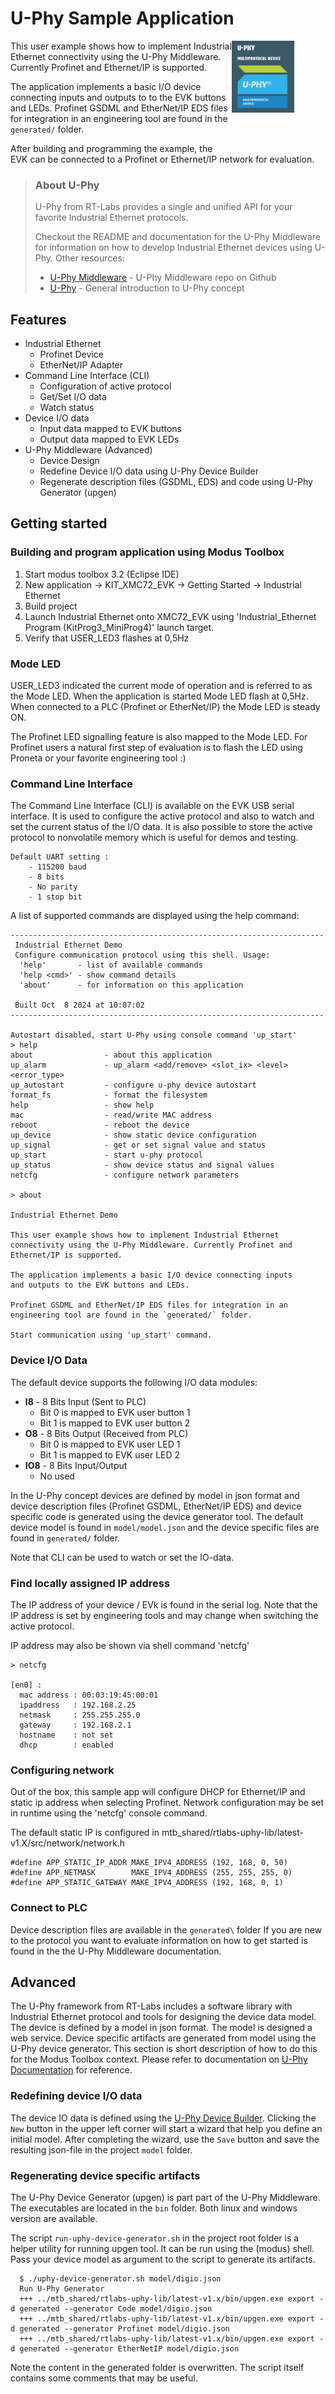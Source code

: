 
# U-Phy Sample Application 

<img src="img/u-phy.png" alt="Alt text" width="100" style="float:right; margin-right:50px;margin-bottom: 50px">

This user example shows how to implement Industrial Ethernet connectivity using the
U-Phy Middleware. Currently Profinet and Ethernet/IP is supported.

The application implements a basic I/O device connecting inputs and outputs to to the EVK buttons and LEDs.
Profinet GSDML and EtherNet/IP EDS files for integration in an engineering tool are found in the `generated/` folder.

After building and programming the example, the EVK can be connected to a Profinet or Ethernet/IP network for evaluation.

> ### About U-Phy
>  U-Phy from RT-Labs provides a single and unified API for your favorite Industrial Ethernet protocols. 
>  
>  Checkout the README and documentation for the U-Phy Middleware for information 
>  on how to develop Industrial Ethernet devices using U-Phy. Other resources:
>  - [U-Phy Middleware](https://github.com/rtlabs-com/mtb-mw-uphy) - U-Phy Middleware repo on Github
>  - [U-Phy](https://rt-labs.com/u-phy/) - General introduction to U-Phy concept


## Features
- Industrial Ethernet
    - Profinet Device
    - EtherNet/IP Adapter
- Command Line Interface (CLI)
    - Configuration of active protocol
    - Get/Set I/O data
    - Watch status
- Device I/O data 
    - Input data mapped to EVK buttons
    - Output data mapped to EVK LEDs
- U-Phy Middleware (Advanced)
    - Device Design 
    - Redefine Device I/O data using U-Phy Device Builder
    - Regenerate description files (GSDML, EDS) and code using U-Phy Generator (upgen)

## Getting started

### Building and program application using Modus Toolbox
1. Start modus toolbox 3.2 (Eclipse IDE)
2. New application -> KIT_XMC72_EVK -> Getting Started -> Industrial Ethernet
3. Build project
4. Launch Industrial Ethernet onto XMC72_EVK using 'Industrial_Ethernet Program (KitProg3_MiniProg4)' launch target.
5. Verify that USER_LED3 flashes at 0,5Hz

### Mode LED
USER_LED3 indicated the current mode of operation and is referred to as the Mode LED.
When the application is started Mode LED flash at 0,5Hz.
When connected to a PLC (Profinet or EtherNet/IP) the Mode LED is steady ON.

The Profinet LED signalling feature is also mapped to the Mode LED. 
For Profinet users a natural first step of evaluation is to flash the LED using Proneta or your favorite engineering tool :)

### Command Line Interface
The Command Line Interface (CLI) is available on the EVK USB serial interface. It is used to configure the active protocol and also to watch and set the current status of the I/O data. It is also possible to store the active protocol to nonvolatile memory which is useful for demos and testing.

```
Default UART setting :
    - 115200 baud
    - 8 bits
    - No parity
    - 1 stop bit
```

A list of supported commands are displayed using the help command:

```
----------------------------------------------------------------------
 Industrial Ethernet Demo
 Configure communication protocol using this shell. Usage:
  'help'       - list of available commands
  'help <cmd>' - show command details
  'about'      - for information on this application

 Built Oct  8 2024 at 10:07:02
----------------------------------------------------------------------

Autostart disabled, start U-Phy using console command 'up_start'
> help
about                - about this application
up_alarm             - up_alarm <add/remove> <slot_ix> <level> <error_type>
up_autostart         - configure u-phy device autostart
format_fs            - format the filesystem
help                 - show help
mac                  - read/write MAC address
reboot               - reboot the device
up_device            - show static device configuration
up_signal            - get or set signal value and status
up_start             - start u-phy protocol
up_status            - show device status and signal values
netcfg               - configure network parameters

> about

Industrial Ethernet Demo

This user example shows how to implement Industrial Ethernet
connectivity using the U-Phy Middleware. Currently Profinet and
Ethernet/IP is supported.

The application implements a basic I/O device connecting inputs
and outputs to the EVK buttons and LEDs.

Profinet GSDML and EtherNet/IP EDS files for integration in an
engineering tool are found in the `generated/` folder.

Start communication using 'up_start' command.

```

### Device I/O Data
The default device supports the following I/O data modules:
- **I8** - 8 Bits Input (Sent to PLC)
    - Bit 0 is mapped to EVK user button 1
    - Bit 1 is mapped to EVK user button 2
- **O8** - 8 Bits Output (Received from PLC)
    - Bit 0 is mapped to EVK user LED 1
    - Bit 1 is mapped to EVK user LED 2
- **IO8** - 8 Bits Input/Output
    - No used  

In the U-Phy concept devices are defined by model in json format and device description files (Profinet GSDML, EtherNet/IP EDS) and device specific code is generated using the device generator tool. The default device model is found in ``model/model.json`` and the device specific files are found in ``generated/`` folder.

Note that CLI can be used to watch or set the IO-data.
  
### Find locally assigned IP address
The IP address of your device / EVk is found in the serial log. Note that the IP address is set by engineering tools and may change when switching the active protocol.

IP address may also be shown via shell command 'netcfg'

```
> netcfg

[en0] :
  mac address : 00:03:19:45:00:01
  ipaddress   : 192.168.2.25
  netmask     : 255.255.255.0
  gateway     : 192.168.2.1
  hostname    : not set
  dhcp        : enabled
```

### Configuring network

Out of the box, this sample app will configure DHCP for Ethernet/IP and static ip address when selecting Profinet.
Network configuration may be set in runtime using the 'netcfg' console command.

The default static IP is configured in mtb_shared/rtlabs-uphy-lib/latest-v1.X/src/network/network.h

```
#define APP_STATIC_IP_ADDR MAKE_IPV4_ADDRESS (192, 168, 0, 50)
#define APP_NETMASK        MAKE_IPV4_ADDRESS (255, 255, 255, 0)
#define APP_STATIC_GATEWAY MAKE_IPV4_ADDRESS (192, 168, 0, 1)
```

### Connect to PLC
Device description files are available in the ``generated\`` folder
If you are new to the protocol you want to evaluate information on how to get started is found in the the U-Phy Middleware documentation.

## Advanced

The U-Phy framework from RT-Labs includes a software library with Industrial Ethernet protocol and tools for designing the device data model. The device is defined by a model in json format. The model is designed a web service. Device specific artifacts are generated from model using the U-Phy device generator. This section is short description of how to do this for the Modus Toolbox context. Please refer to documentation on [U-Phy Documentation](https://docs.rt-labs.com/u-phy/) for reference.

### Redefining device I/O data
The device IO data is defined using the [U-Phy Device Builder](https://devicebuilder.rt-labs.com/).
Clicking the ``New`` button in the upper left corner will start a wizard that help you define an initial model. After completing the wizard, use the ``Save`` button and save the resulting json-file in the project ``model`` folder.

### Regenerating device specific artifacts
The U-Phy Device Generator (upgen) is part part of the U-Phy Middleware. The executables are located in the ``bin`` folder. Both linux and windows version are available. 

The script ``run-uphy-device-generator.sh`` in the project root folder is a helper utility for running upgen tool.
It can be run using the (modus) shell. Pass your device model as argument to the script to generate its artifacts.

```
  $ ./uphy-device-generator.sh model/digio.json
  Run U-Phy Generator
  +++ ../mtb_shared/rtlabs-uphy-lib/latest-v1.x/bin/upgen.exe export -d generated --generator Code model/digio.json
  +++ ../mtb_shared/rtlabs-uphy-lib/latest-v1.x/bin/upgen.exe export -d generated --generator Profinet model/digio.json
  +++ ../mtb_shared/rtlabs-uphy-lib/latest-v1.x/bin/upgen.exe export -d generated --generator EtherNetIP model/digio.json
```

Note the content in the generated folder is overwritten. The script itself contains some comments that may be useful.



